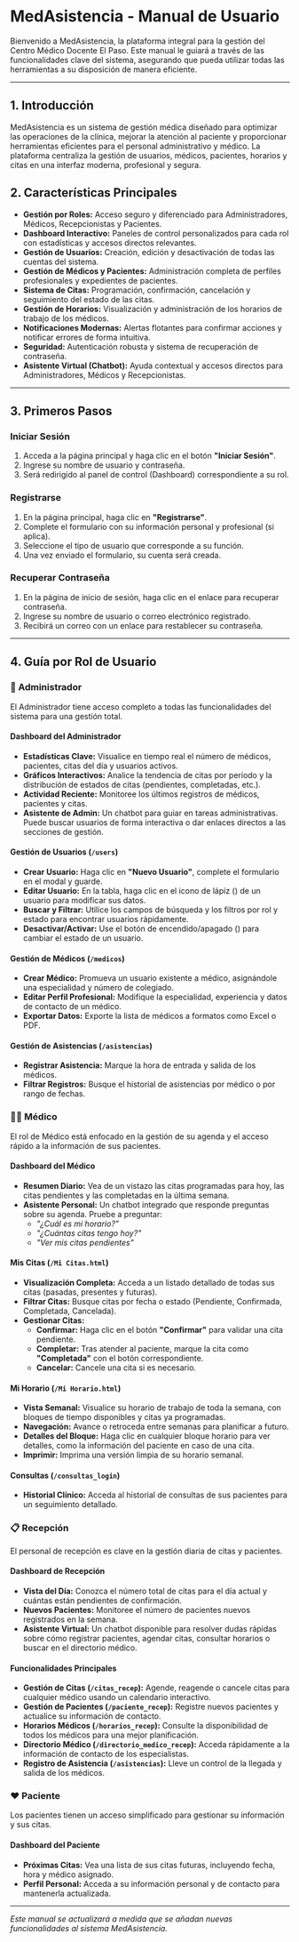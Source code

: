 # MedAsistencia - Manual de Usuario

Bienvenido a MedAsistencia, la plataforma integral para la gestión del Centro Médico Docente El Paso. Este manual le guiará a través de las funcionalidades clave del sistema, asegurando que pueda utilizar todas las herramientas a su disposición de manera eficiente.

---

## 1. Introducción

MedAsistencia es un sistema de gestión médica diseñado para optimizar las operaciones de la clínica, mejorar la atención al paciente y proporcionar herramientas eficientes para el personal administrativo y médico. La plataforma centraliza la gestión de usuarios, médicos, pacientes, horarios y citas en una interfaz moderna, profesional y segura.

## 2. Características Principales

-   **Gestión por Roles:** Acceso seguro y diferenciado para Administradores, Médicos, Recepcionistas y Pacientes.
-   **Dashboard Interactivo:** Paneles de control personalizados para cada rol con estadísticas y accesos directos relevantes.
-   **Gestión de Usuarios:** Creación, edición y desactivación de todas las cuentas del sistema.
-   **Gestión de Médicos y Pacientes:** Administración completa de perfiles profesionales y expedientes de pacientes.
-   **Sistema de Citas:** Programación, confirmación, cancelación y seguimiento del estado de las citas.
-   **Gestión de Horarios:** Visualización y administración de los horarios de trabajo de los médicos.
-   **Notificaciones Modernas:** Alertas flotantes para confirmar acciones y notificar errores de forma intuitiva.
-   **Seguridad:** Autenticación robusta y sistema de recuperación de contraseña.
-   **Asistente Virtual (Chatbot):** Ayuda contextual y accesos directos para Administradores, Médicos y Recepcionistas.

---

## 3. Primeros Pasos

### Iniciar Sesión
1.  Acceda a la página principal y haga clic en el botón **"Iniciar Sesión"**.
2.  Ingrese su nombre de usuario y contraseña.
3.  Será redirigido al panel de control (Dashboard) correspondiente a su rol.

### Registrarse
1.  En la página principal, haga clic en **"Registrarse"**.
2.  Complete el formulario con su información personal y profesional (si aplica).
3.  Seleccione el tipo de usuario que corresponde a su función.
4.  Una vez enviado el formulario, su cuenta será creada.

### Recuperar Contraseña
1.  En la página de inicio de sesión, haga clic en el enlace para recuperar contraseña.
2.  Ingrese su nombre de usuario o correo electrónico registrado.
3.  Recibirá un correo con un enlace para restablecer su contraseña.

---

## 4. Guía por Rol de Usuario

### 👤 Administrador

El Administrador tiene acceso completo a todas las funcionalidades del sistema para una gestión total.

#### **Dashboard del Administrador**
-   **Estadísticas Clave:** Visualice en tiempo real el número de médicos, pacientes, citas del día y usuarios activos.
-   **Gráficos Interactivos:** Analice la tendencia de citas por período y la distribución de estados de citas (pendientes, completadas, etc.).
-   **Actividad Reciente:** Monitoree los últimos registros de médicos, pacientes y citas.
-   **Asistente de Admin:** Un chatbot para guiar en tareas administrativas. Puede buscar usuarios de forma interactiva o dar enlaces directos a las secciones de gestión.

#### **Gestión de Usuarios (`/users`)**
-   **Crear Usuario:** Haga clic en **"Nuevo Usuario"**, complete el formulario en el modal y guarde.
-   **Editar Usuario:** En la tabla, haga clic en el icono de lápiz (<i class="fas fa-edit"></i>) de un usuario para modificar sus datos.
-   **Buscar y Filtrar:** Utilice los campos de búsqueda y los filtros por rol y estado para encontrar usuarios rápidamente.
-   **Desactivar/Activar:** Use el botón de encendido/apagado (<i class="fas fa-power-off"></i>) para cambiar el estado de un usuario.

#### **Gestión de Médicos (`/medicos`)**
-   **Crear Médico:** Promueva un usuario existente a médico, asignándole una especialidad y número de colegiado.
-   **Editar Perfil Profesional:** Modifique la especialidad, experiencia y datos de contacto de un médico.
-   **Exportar Datos:** Exporte la lista de médicos a formatos como Excel o PDF.

#### **Gestión de Asistencias (`/asistencias`)**
-   **Registrar Asistencia:** Marque la hora de entrada y salida de los médicos.
-   **Filtrar Registros:** Busque el historial de asistencias por médico o por rango de fechas.

### 👨‍⚕️ Médico

El rol de Médico está enfocado en la gestión de su agenda y el acceso rápido a la información de sus pacientes.

#### **Dashboard del Médico**
-   **Resumen Diario:** Vea de un vistazo las citas programadas para hoy, las citas pendientes y las completadas en la última semana.
-   **Asistente Personal:** Un chatbot integrado que responde preguntas sobre su agenda. Pruebe a preguntar:
    -   *"¿Cuál es mi horario?"*
    -   *"¿Cuántas citas tengo hoy?"*
    -   *"Ver mis citas pendientes"*

#### **Mis Citas (`/Mi Citas.html`)**
-   **Visualización Completa:** Acceda a un listado detallado de todas sus citas (pasadas, presentes y futuras).
-   **Filtrar Citas:** Busque citas por fecha o estado (Pendiente, Confirmada, Completada, Cancelada).
-   **Gestionar Citas:**
    -   **Confirmar:** Haga clic en el botón **"Confirmar"** para validar una cita pendiente.
    -   **Completar:** Tras atender al paciente, marque la cita como **"Completada"** con el botón correspondiente.
    -   **Cancelar:** Cancele una cita si es necesario.

#### **Mi Horario (`/Mi Horario.html`)**
-   **Vista Semanal:** Visualice su horario de trabajo de toda la semana, con bloques de tiempo disponibles y citas ya programadas.
-   **Navegación:** Avance o retroceda entre semanas para planificar a futuro.
-   **Detalles del Bloque:** Haga clic en cualquier bloque horario para ver detalles, como la información del paciente en caso de una cita.
-   **Imprimir:** Imprima una versión limpia de su horario semanal.

#### **Consultas (`/consultas_login`)**
-   **Historial Clínico:** Acceda al historial de consultas de sus pacientes para un seguimiento detallado.

### 📋 Recepción

El personal de recepción es clave en la gestión diaria de citas y pacientes.

#### **Dashboard de Recepción**
-   **Vista del Día:** Conozca el número total de citas para el día actual y cuántas están pendientes de confirmación.
-   **Nuevos Pacientes:** Monitoree el número de pacientes nuevos registrados en la semana.
-   **Asistente Virtual:** Un chatbot disponible para resolver dudas rápidas sobre cómo registrar pacientes, agendar citas, consultar horarios o buscar en el directorio médico.

#### **Funcionalidades Principales**
-   **Gestión de Citas (`/citas_recep`):** Agende, reagende o cancele citas para cualquier médico usando un calendario interactivo.
-   **Gestión de Pacientes (`/paciente_recep`):** Registre nuevos pacientes y actualice su información de contacto.
-   **Horarios Médicos (`/horarios_recep`):** Consulte la disponibilidad de todos los médicos para una mejor planificación.
-   **Directorio Médico (`/directorio_medico_recep`):** Acceda rápidamente a la información de contacto de los especialistas.
-   **Registro de Asistencia (`/asistencias`):** Lleve un control de la llegada y salida de los médicos.

### ❤️ Paciente

Los pacientes tienen un acceso simplificado para gestionar su información y sus citas.

#### **Dashboard del Paciente**
-   **Próximas Citas:** Vea una lista de sus citas futuras, incluyendo fecha, hora y médico asignado.
-   **Perfil Personal:** Acceda a su información personal y de contacto para mantenerla actualizada.

---

*Este manual se actualizará a medida que se añadan nuevas funcionalidades al sistema MedAsistencia.*